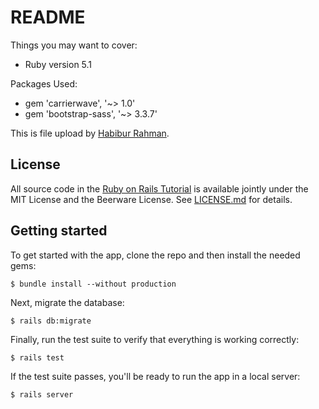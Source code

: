 # README

Things you may want to cover:

* Ruby version 5.1

Packages Used:
* gem 'carrierwave', '~> 1.0'
* gem 'bootstrap-sass', '~> 3.3.7'

This is file upload
by [Habibur Rahman](http://www.facebook.com/follow.hbrawnak).

## License

All source code in the [Ruby on Rails Tutorial](http://railstutorial.org/)
is available jointly under the MIT License and the Beerware License. See
[LICENSE.md](LICENSE.md) for details.

## Getting started

To get started with the app, clone the repo and then install the needed gems:

```
$ bundle install --without production
```

Next, migrate the database:

```
$ rails db:migrate
```

Finally, run the test suite to verify that everything is working correctly:

```
$ rails test
```

If the test suite passes, you'll be ready to run the app in a local server:

```
$ rails server
```
